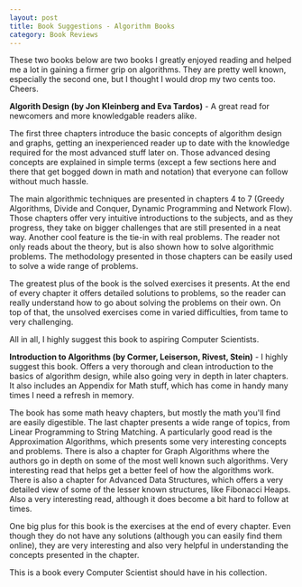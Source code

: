 ```yaml
---
layout: post
title: Book Suggestions - Algorithm Books
category: Book Reviews
---
```


These two books below are two books I greatly enjoyed reading and helped me a lot in gaining a firmer grip on algorithms. They are pretty well known, especially the second one, but I thought I would drop my two cents too. Cheers.

<b>Algorith Design (by Jon Kleinberg and Eva Tardos)</b> - A great read for newcomers and more knowledgable readers alike.

The first three chapters introduce the basic concepts of algorithm design and graphs, getting an inexperienced reader up to date with the knowledge required for the most advanced stuff later on. Those advanced desing concepts are explained in simple terms (except a few sections here and there that get bogged down in math and notation) that everyone can follow without much hassle.

The main algorithmic techniques are presented in chapters 4 to 7 (Greedy Algorithms, Divide and Conquer, Dynamic Programming and Network Flow). Those chapters offer very intuitive introductions to the subjects, and as they progress, they take on bigger challenges that are still presented in a neat way. Another cool feature is the tie-in with real problems. The reader not only reads about the theory, but is also shown how to solve algorithmic problems. The methodology presented in those chapters can be easily used to solve a wide range of problems.

The greatest plus of the book is the solved exercises it presents. At the end of every chapter it offers detailed solutions to problems, so the reader can really understand how to go about solving the problems on their own. On top of that, the unsolved exercises come in varied difficulties, from tame to very challenging.

All in all, I highly suggest this book to aspiring Computer Scientists.

<b>Introduction to Algorithms (by Cormer, Leiserson, Rivest, Stein)</b> - I highly suggest this book. Offers a very thorough and clean introduction to the basics of algorithm design, while also going very in depth in later chapters. It also includes an Appendix for Math stuff, which has come in handy many times I need a refresh in memory.

The book has some math heavy chapters, but mostly the math you'll find are easily digestible. The last chapter presents a wide range of topics, from Linear Programming to String Matching. A particularly good read is the Approximation Algorithms, which presents some very interesting concepts and problems. There is also a chapter for Graph Algorithms where the authors go in depth on some of the most well known such algorithms. Very interesting read that helps get a better feel of how the algorithms work. There is also a chapter for Advanced Data Structures, which offers a very detailed view of some of the lesser known structures, like Fibonacci Heaps. Also a very interesting read, although it does become a bit hard to follow at times.

One big plus for this book is the exercises at the end of every chapter. Even though they do not have any solutions (although you can easily find them online), they are very interesting and also very helpful in understanding the concepts presented in the chapter.

This is a book every Computer Scientist should have in his collection.
